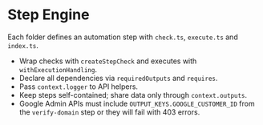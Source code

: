# Step Engine

Each folder defines an automation step with `check.ts`, `execute.ts` and `index.ts`.

- Wrap checks with `createStepCheck` and executes with `withExecutionHandling`.
- Declare all dependencies via `requiredOutputs` and `requires`.
- Pass `context.logger` to API helpers.
- Keep steps self-contained; share data only through `context.outputs`.
- Google Admin APIs must include `OUTPUT_KEYS.GOOGLE_CUSTOMER_ID` from the
  `verify-domain` step or they will fail with 403 errors.
